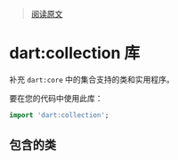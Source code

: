 > [阅读原文](https://api.dart.dev/stable/2.6.0/dart-collection/dart-collection-library.html)

# dart:collection 库

补充 `dart:core` 中的集合支持的类和实用程序。

要在您的代码中使用此库：

```dart
import 'dart:collection';
```

## 包含的类
